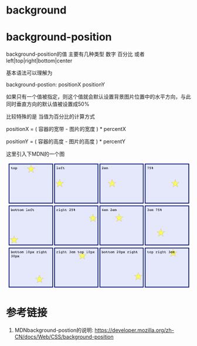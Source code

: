 # background

# background-position

background-position的值 主要有几种类型 数字 百分比 或者 left|top|right|bottom|center 

基本语法可以理解为 

background-postion: positionX positionY

如果只有一个值被指定，则这个值就会默认设置背景图片位置中的水平方向，与此同时垂直方向的默认值被设置成50%

比较特殊的是 当值为百分比的计算方式 

positionX = ( 容器的宽带 - 图片的宽度 ) * percentX

positionY = ( 容器的高度 - 图片的高度 ) * percentY

这里引入下MDN的一个图

![backgroun-postion](/assets/QQ20180720-183836.png)



# 参考链接

1. MDNbackground-postion的说明: https://developer.mozilla.org/zh-CN/docs/Web/CSS/background-position



